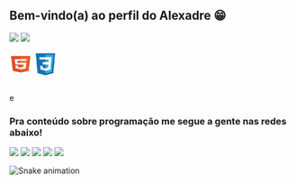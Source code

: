 ## Bem-vindo(a) ao perfil do Alexadre 😁
 <div>
   
   <img height="180em" src="https://github-readme-stats.vercel.app/api?username=alexandreenf&show_icons=true&theme=tokyonight&include_all_commits=true&count_private=true"/>
   <img height="180em" src="https://ginthub-readme-stats.vercel.app/api/top-langs/?username=alexandreenf&layout=compact&langs_count=6&theme=tokyonight"/>
    
</div>
<div style="display: inline_block"><br>
  <img align="center" alt="HTML" height="30" width="40" src="https://raw.githubusercontent.com/devicons/devicon/master/icons/html5/html5-original.svg">
  <img align="center" alt="CSS" height="r30" width="40" src="https://raw.githubusercontent.com/devicons/devicon/master/icons/css3/css3-original.svg">
</div>
 
 <br>e
 
  ### Pra conteúdo sobre programação me segue a gente nas redes abaixo!
 
<div> 
  <a href="[https://www.youtube.com/](https://www.youtube.com/channel/UCLrNIa9JcXhLaokFDQSAZ3g)" target="_blank"><img src="https://img.shields.io/badge/YouTube-FF0000?style=for-the-badge&logo=youtube&logoColor=white" target="_blank"></a>
  <a href="https://www.instagram.com/alexandrementoria/" target="_blank"><img src="https://img.shields.io/badge/-Instagram-%23E4405F?style=for-the-badge&logo=instagram&logoColor=white" target="_blank"></a>
 <a href="https://discord.gg/5DVhGKVf4h" target="_blank"><img src="https://img.shields.io/badge/Discord-7289DA?style=for-the-badge&logo=discord&logoColor=white" target="_blank"></a> 
  <a href = "mailto:alexandreenf@outlook.com"><img src="https://img.shields.io/badge/-Gmail-%23333?style=for-the-badge&logo=gmail&logoColor=white" target="_blank"></a>
  <a href="https://www.linkedin.com/in/alexandre-augusto-278003180/" target="_blank"><img src="https://img.shields.io/badge/-LinkedIn-%230077B5?style=for-the-badge&logo=linkedin&logoColor=white" target="_blank"></a> 
 
  ![Snake animation](https://github.com/devemdobro/devemdobro/blob/output/github-contribution-grid-snake.svg)

</div>
